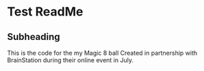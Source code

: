 # Test ReadMe
## Subheading
This is the code for the my Magic 8 ball
Created in partnership with BrainStation during their online event in July. 
